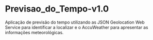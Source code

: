 # Previsao_do_Tempo-v1.0
Aplicação de previsão do tempo utilizando as JSON Geolocation Web Service para identificar a localizar e o AccuWeather para apresentar as informações meteorológicas.

